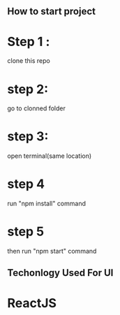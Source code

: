 ## How to start project 

# Step 1 : 
clone this repo

# step 2:
 go to clonned folder
 
# step 3:

open terminal(same location)

# step 4

run "npm install" command

# step 5

then run "npm start" command

## Techonlogy Used For UI

# ReactJS

 




